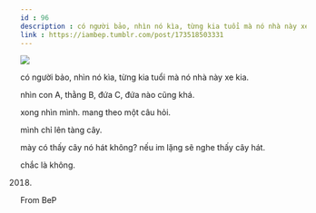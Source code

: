 ```yaml
---
id : 96
description : có người bảo, nhìn nó kìa, từng kia tuổi mà nó nhà này xe kia.
link : https://iambep.tumblr.com/post/173518503331
---
```


![](https://64.media.tumblr.com/efe5cc5bcf3e229e420dcaa4292d7f6c/tumblr_p8430ooh6e1u3a9rjo1_1280.jpg)

có người bảo, nhìn nó kìa, từng kia tuổi mà nó nhà này xe kia.

nhìn con A, thằng B, đứa C, đứa nào cũng khá.

xong nhìn mình. mang theo một câu hỏi.

mình chỉ lên tàng cây.

mày có thấy cây nó hát không? nếu im lặng sẽ nghe thấy cây hát.

chắc là không.

2018.

From BeP